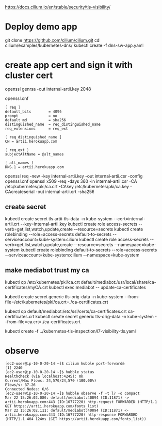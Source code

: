 https://docs.cilium.io/en/stable/security/tls-visibility/

# Deploy demo app

git clone https://github.com/cilium/cilium.git
cd cilium/examples/kubernetes-dns/
kubectl create -f dns-sw-app.yaml

# create app cert and sign it with cluster cert

openssl genrsa -out internal-artii.key 2048


openssl.cnf
```
[ req ]
default_bits        = 4096
prompt              = no
default_md          = sha256
distinguished_name  = req_distinguished_name
req_extensions      = req_ext

[ req_distinguished_name ]
CN = artii.herokuapp.com

[ req_ext ]
subjectAltName = @alt_names

[ alt_names ]
DNS.1 = artii.herokuapp.com

```

openssl req -new -key internal-artii.key -out internal-artii.csr -config openssl.cnf
openssl x509 -req -days 360 -in internal-artii.csr -CA /etc/kubernetes/pki/ca.crt -CAkey /etc/kubernetes/pki/ca.key -CAcreateserial -out internal-artii.crt -sha256

## create secret 
kubectl create secret tls artii-tls-data -n kube-system --cert=internal-artii.crt --key=internal-artii.key
kubectl create role access-secrets --verb=get,list,watch,update,create --resource=secrets
kubectl create rolebinding --role=access-secrets default-to-secrets --serviceaccount=kube-system:cilium
kubectl create role access-secrets --verb=get,list,watch,update,create --resource=secrets --namespace=kube-system
kubectl create rolebinding default-to-secrets --role=access-secrets --serviceaccount=kube-system:cilium --namespace=kube-system


## make mediabot trust my ca

kubectl cp /etc/kubernetes/pki/ca.crt default/mediabot:/usr/local/share/ca-certificates/myCA.crt
kubectl exec mediabot -- update-ca-certificates

kubectl create secret generic tls-orig-data -n kube-system --from-file=/etc/kubernetes/pki/ca.crt=./ca-certificates.crt

kubectl cp default/mediabot:/etc/ssl/certs/ca-certificates.crt ca-certificates.crt
kubectl create secret generic tls-orig-data -n kube-system --from-file=ca.crt=./ca-certificates.crt

kubectl create -f ../kubernetes-tls-inspection/l7-visibility-tls.yaml

# observe

```
[ec2-user@ip-10-0-20-14 ~]$ cilium hubble port-forward&
[1] 2240
[ec2-user@ip-10-0-20-14 ~]$ hubble status
Healthcheck (via localhost:4245): Ok
Current/Max Flows: 24,570/24,570 (100.00%)
Flows/s: 37.26
Connected Nodes: 6/6
[ec2-user@ip-10-0-20-14 ~]$ hubble observe -f -t l7 -o compact
Mar 22 15:26:02.080: default/mediabot:40094 (ID:11871) -> artii.herokuapp.com:443 (ID:16777220) http-request FORWARDED (HTTP/1.1 GET https://artii.herokuapp.com/fonts_list)
Mar 22 15:26:02.111: default/mediabot:40094 (ID:11871) <- artii.herokuapp.com:443 (ID:16777220) http-response FORWARDED (HTTP/1.1 404 124ms (GET https://artii.herokuapp.com/fonts_list))
```